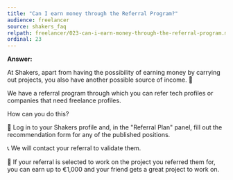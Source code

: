 ```yaml
---
title: "Can I earn money through the Referral Program?"
audience: freelancer
source: shakers_faq
relpath: freelancer/023-can-i-earn-money-through-the-referral-program.md
ordinal: 23
---
```


**Answer:**

At Shakers, apart from having the possibility of earning money by carrying out projects, you also have another possible source of income. 💸

We have a referral program through which you can refer tech profiles or companies that need freelance profiles.

How can you do this?

📝 Log in to your Shakers profile and, in the "Referral Plan" panel, fill out the recommendation form for any of the published positions.

📞 We will contact your referral to validate them.

🤑 If your referral is selected to work on the project you referred them for, you can earn up to €1,000 and your friend gets a great project to work on.
